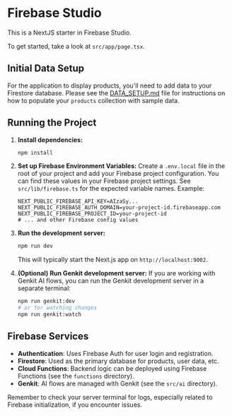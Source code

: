 # Firebase Studio

This is a NextJS starter in Firebase Studio.

To get started, take a look at `src/app/page.tsx`.

## Initial Data Setup

For the application to display products, you'll need to add data to your Firestore database.
Please see the [DATA_SETUP.md](./DATA_SETUP.md) file for instructions on how to populate your `products` collection with sample data.

## Running the Project

1.  **Install dependencies:**
    ```bash
    npm install
    ```
2.  **Set up Firebase Environment Variables:**
    Create a `.env.local` file in the root of your project and add your Firebase project configuration. You can find these values in your Firebase project settings. See `src/lib/firebase.ts` for the expected variable names.
    Example:
    ```env
    NEXT_PUBLIC_FIREBASE_API_KEY=AIzaSy...
    NEXT_PUBLIC_FIREBASE_AUTH_DOMAIN=your-project-id.firebaseapp.com
    NEXT_PUBLIC_FIREBASE_PROJECT_ID=your-project-id
    # ... and other Firebase config values
    ```
3.  **Run the development server:**
    ```bash
    npm run dev
    ```
    This will typically start the Next.js app on `http://localhost:9002`.

4.  **(Optional) Run Genkit development server:**
    If you are working with Genkit AI flows, you can run the Genkit development server in a separate terminal:
    ```bash
    npm run genkit:dev
    # or for watching changes
    npm run genkit:watch
    ```

## Firebase Services

*   **Authentication**: Uses Firebase Auth for user login and registration.
*   **Firestore**: Used as the primary database for products, user data, etc.
*   **Cloud Functions**: Backend logic can be deployed using Firebase Functions (see the `functions` directory).
*   **Genkit**: AI flows are managed with Genkit (see the `src/ai` directory).

Remember to check your server terminal for logs, especially related to Firebase initialization, if you encounter issues.
